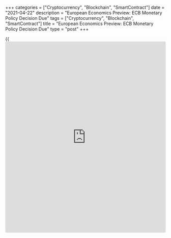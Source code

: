 +++
categories = ["Cryptocurrency", "Blockchain", "SmartContract"]
date = "2021-04-22"
description = "European Economics Preview: ECB Monetary Policy Decision Due"
tags = ["Cryptocurrency", "Blockchain", "SmartContract"]
title = "European Economics Preview: ECB Monetary Policy Decision Due"
type = "post"
+++

{{<iframe id="large-banner" src="https://www.bounty.group/#slide=4.0" width="100%" height="600" scrolling="no" style="border: 0px solid rgb(216, 221, 230); border-radius: 3px;">}}

The monetary [policy](https://www.fintechee.com/policy/) announcement from the European Central Bank is due
on Thursday, headlining a light day for the European economic [news](https://www.letsplayfx.com/blog/forex-news-website/).

The bank is expected to keep its [policy](https://www.fintechee.com/policy/) rates and stimulus package
unchanged at the rate-setting meeting of the year. The announcement is
due at 7.45 am ET.

ECB President Christine Lagarde is set to hold the customary press
conference at 8.30 am ET.

At 2.45 am ET, the French statistical office Insee publishes
[business][1] confidence survey results for April. The business
confidence index is forecast to rise marginally to 99 from 98 in March.

At 3.00 am ET, consumer confidence survey data is due from Turkey.

At 4.00 am ET, Italy's Istat publishes industrial orders and turnover
data for February. Sales had increased 2.5 percent on month in January.

At 6.00 am ET, the Confederation of British Industry releases Industrial
Trends survey data. The order book balance is forecast to rise to 2
percent in April from -5 percent in March.

For comments and feedback [contact](https://www.playgroundfx.com/contact/): editorial@rtt[news](https://www.letsplayfx.com/blog/forex-news-website/).com

[Economic News][2]

 **What parts of the world are seeing the best (and worst) economic
performances lately? Click[here][3] to check out our [Econ Scorecard][3]
and find out! See up-to-the-moment [ranking](https://www.playgroundfx.com/blog/crypto-exchange-ranking/)s for the best and worst
performers in [GDP][3], [unemployment rate][4], [inflation][5] and much
more.**

   1. www.rtt[news](https://www.letsplayfx.com/blog/forex-news-website/).com/Content/Business.aspx
   2. www.rtt[news](https://www.letsplayfx.com/blog/forex-news-website/).com/Content/EconomicNews.aspx
   3. www.rtt[news](https://www.letsplayfx.com/blog/forex-news-website/).com/economic-scorecard/world-rank/GDP/highest-performance.aspx
   4. www.rtt[news](https://www.letsplayfx.com/blog/forex-news-website/).com/economic-scorecard/world-rank/unemployment-rate/lowest-performance.aspx
   5. www.rtt[news](https://www.letsplayfx.com/blog/forex-news-website/).com/economic-scorecard/world-rank/CPI/highest-performance.aspx